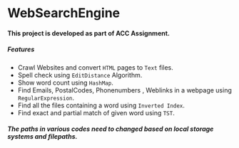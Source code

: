 # WebSearchEngine
#### This project is developed as part of ACC Assignment.



##### Features 
- Crawl Websites and convert `HTML` pages to `Text` files.
- Spell check using `EditDistance` Algorithm.
- Show word count using `HashMap`.
- Find Emails, PostalCodes, Phonenumbers , Weblinks in a webpage using `RegularExpression`.
- Find all the files containing a word using `Inverted Index`.
- Find exact and partial match of given word using `TST`.

##### The paths in various codes need to changed based on local storage systems and filepaths.
